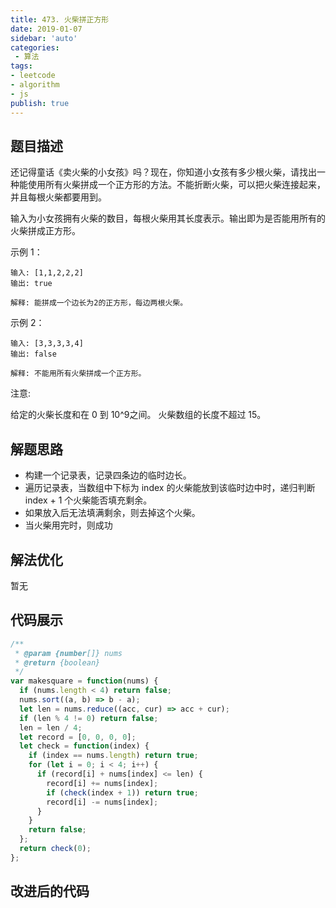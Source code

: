```yaml
---
title: 473. 火柴拼正方形
date: 2019-01-07
sidebar: 'auto'
categories:
 - 算法
tags:
- leetcode
- algorithm
- js
publish: true
---
```


## 题目描述

还记得童话《卖火柴的小女孩》吗？现在，你知道小女孩有多少根火柴，请找出一种能使用所有火柴拼成一个正方形的方法。不能折断火柴，可以把火柴连接起来，并且每根火柴都要用到。

输入为小女孩拥有火柴的数目，每根火柴用其长度表示。输出即为是否能用所有的火柴拼成正方形。

示例 1：
```
输入: [1,1,2,2,2]
输出: true

解释: 能拼成一个边长为2的正方形，每边两根火柴。
```
示例 2：
```
输入: [3,3,3,3,4]
输出: false

解释: 不能用所有火柴拼成一个正方形。
```
注意:

给定的火柴长度和在 0 到 10^9之间。 火柴数组的长度不超过 15。

## 解题思路

- 构建一个记录表，记录四条边的临时边长。
- 遍历记录表，当数组中下标为 index 的火柴能放到该临时边中时，递归判断 index + 1 个火柴能否填充剩余。
- 如果放入后无法填满剩余，则去掉这个火柴。
- 当火柴用完时，则成功

## 解法优化

暂无

## 代码展示
``` javascript
/**
 * @param {number[]} nums
 * @return {boolean}
 */
var makesquare = function(nums) {
  if (nums.length < 4) return false;
  nums.sort((a, b) => b - a);
  let len = nums.reduce((acc, cur) => acc + cur);
  if (len % 4 != 0) return false;
  len = len / 4;
  let record = [0, 0, 0, 0];
  let check = function(index) {
    if (index == nums.length) return true;
    for (let i = 0; i < 4; i++) {
      if (record[i] + nums[index] <= len) {
        record[i] += nums[index];
        if (check(index + 1)) return true;
        record[i] -= nums[index];
      }
    }
    return false;
  };
  return check(0);
};
```

## 改进后的代码
``` javascript

```